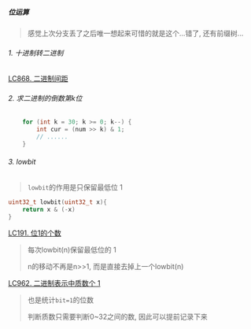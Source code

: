 ##### 位运算
> 感觉上次分支丢了之后唯一想起来可惜的就是这个...错了, 还有前缀树...

###### 1. 十进制转二进制
[LC868. 二进制间距]()

###### 2. 求二进制的倒数第k位
```CPP
    for (int k = 30; k >= 0; k--) {
        int cur = (num >> k) & 1;
        // ......
    }
```
###### 3. lowbit
> `lowbit`的作用是只保留最低位 1
```CPP
uint32_t lowbit(uint32_t x){
    return x & (-x)
}
```
[LC191. 位1的个数]()
> 每次lowbit(n)保留最低位的 1
> 
> n的移动不再是n>>1, 而是直接去掉上一个lowbit(n)

[LC962. 二进制表示中质数个 1]()
> 也是统计`bit=1`的位数
> 
> 判断质数只需要判断0~32之间的数, 因此可以提前记录下来